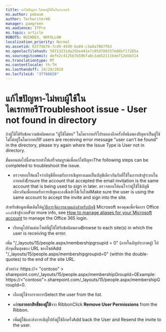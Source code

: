 ```yaml
---
title: แก้ไขปัญหา-ไม่พบผู้ใช้ในไดเรกทอรี
ms.author: pebaum
author: Techwriter40
manager: pamgreen
ms.audience: ITPro
ms.topic: article
ROBOTS: NOINDEX, NOFOLLOW
localization_priority: Normal
ms.assetid: 63f7d676-7cd9-4549-ba84-c3a8a7867f63
ms.openlocfilehash: 59713231da25be441e7c05d788337e66bf17265a
ms.sourcegitcommit: defe2c412567b596fa8c3ab52111bde712ebb314
ms.translationtype: MT
ms.contentlocale: th-TH
ms.lasthandoff: 10/29/2019
ms.locfileid: "37768820"
---
```

# <a name="troubleshoot-issue---user-not-found-in-directory"></a><span data-ttu-id="f82a5-102">แก้ไขปัญหา-ไม่พบผู้ใช้ในไดเรกทอรี</span><span class="sxs-lookup"><span data-stu-id="f82a5-102">Troubleshoot issue - User not found in directory</span></span>

<span data-ttu-id="f82a5-103">ถ้าผู้ใช้ได้รับข้อความข้อผิดพลาด "ผู้ใช้ไม่พบ" ในไดเรกทอรีโปรดลองอีกครั้งที่ชนิดของปัญหาเป็นผู้ใช้ไม่ได้อยู่ในไดเรกทอรี</span><span class="sxs-lookup"><span data-stu-id="f82a5-103">If users are receiving error message "user can't be found" in the directory, please try again where the Issue Type is User not in directory.</span></span>

<span data-ttu-id="f82a5-104">ขั้นตอนต่อไปนี้สามารถทำให้เสร็จสมบูรณ์เพื่อแก้ไขปัญหา</span><span class="sxs-lookup"><span data-stu-id="f82a5-104">The following steps can be completed to troubleshoot the issue.</span></span>

- <span data-ttu-id="f82a5-105">ตรวจสอบให้แน่ใจว่าบัญชีที่ยอมรับการเชิญทางเมลเป็นบัญชีเดียวกันกับที่ใช้ในการเข้าสู่ระบบในภายหลัง</span><span class="sxs-lookup"><span data-stu-id="f82a5-105">Ensure the account that accepted the email invitation is the same account that is being used to sign in later.</span></span> <span data-ttu-id="f82a5-106">ตรวจสอบให้แน่ใจว่าผู้ใช้ใช้บัญชีเดียวกันเพื่อยอมรับการเชิญและลงชื่อเข้าใช้เว็บไซต์</span><span class="sxs-lookup"><span data-stu-id="f82a5-106">Make sure the user is using the same account to accept the invite and sign into the site.</span></span> 

<span data-ttu-id="f82a5-107">สำหรับข้อมูลเพิ่มเติมให้ดู[วิธีการจัดการนามแฝงสำหรับบัญชี</a> Microsoft ของคุณเพื่อจัดการ Office ๓๖๕เข้าสู่ระบบ](https://support.microsoft.com/help/12407/microsoft-account-how-to-manage-aliases)</span><span class="sxs-lookup"><span data-stu-id="f82a5-107">For more info, see [How to manage aliases for your Microsoft account</a> to manage the Office 365 login](https://support.microsoft.com/help/12407/microsoft-account-how-to-manage-aliases).</span></span> 

- <span data-ttu-id="f82a5-108">เรียกดูไปยังแต่ละไซต์ที่ผู้ใช้ได้รับข้อผิดพลาด</span><span class="sxs-lookup"><span data-stu-id="f82a5-108">Browse to each site(s) in which the user is receiving the error.</span></span> 

<span data-ttu-id="f82a5-109">เพิ่ม "/_layouts/15/people.aspx/membershipgroupid = 0" (ภายในอัญประกาศคู่) ไปยังจุดสิ้นสุดของ URL ของไซต์</span><span class="sxs-lookup"><span data-stu-id="f82a5-109">Add "/_layouts/15/people.aspx/membershipgroupid=0" (within the double-quotes) to the end of the site URL.</span></span> 

<span data-ttu-id="f82a5-110">ตัวอย่าง: https://< "contoso" > sharepoint.com/_layouts/15/people.aspx/membershipGroupId=0</span><span class="sxs-lookup"><span data-stu-id="f82a5-110">Example: https://<"contoso">.sharepoint.com/_layouts/15/people.aspx/membershipGroupId=0.</span></span>

- <span data-ttu-id="f82a5-111">เลือกผู้ใช้จากรายการ</span><span class="sxs-lookup"><span data-stu-id="f82a5-111">Select the user from the list.</span></span>

- <span data-ttu-id="f82a5-112">คลิ**กเอาออกสิทธิ์ของผู้ใช้**จาก Ribbon</span><span class="sxs-lookup"><span data-stu-id="f82a5-112">Click **Remove User Permissions** from the Ribbon.</span></span> 
-  <span data-ttu-id="f82a5-113">เพิ่มผู้ใช้และส่งการเชิญไปยังผู้ใช้อีกครั้ง</span><span class="sxs-lookup"><span data-stu-id="f82a5-113">Add back the User and Resend the invite to the user.</span></span>

